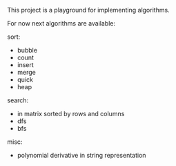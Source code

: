 This project is a playground for implementing algorithms.

For now next algorithms are available:

sort:
- bubble
- count
- insert
- merge
- quick
- heap

search:
- in matrix sorted by rows and columns
- dfs
- bfs

misc:
- polynomial derivative in string representation

